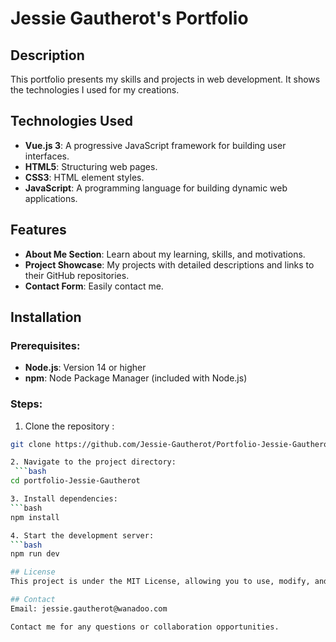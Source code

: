 # Jessie Gautherot's Portfolio

## Description
This portfolio presents my skills and projects in web development. 
It shows the technologies I used for my creations.

## Technologies Used
- **Vue.js 3**: A progressive JavaScript framework for building user interfaces.
- **HTML5**: Structuring web pages.
- **CSS3**: HTML element styles.
- **JavaScript**: A programming language for building dynamic web applications.

## Features
- **About Me Section**: Learn about my learning, skills, and motivations.
- **Project Showcase**: My projects with detailed descriptions and links to their GitHub repositories.
- **Contact Form**: Easily contact me.

## Installation

### Prerequisites:
- **Node.js**: Version 14 or higher
- **npm**: Node Package Manager (included with Node.js)

### Steps:

1. Clone the repository :
  ```bash
  git clone https://github.com/Jessie-Gautherot/Portfolio-Jessie-Gautherot

2. Navigate to the project directory:
   ```bash
  cd portfolio-Jessie-Gautherot

3. Install dependencies: 
  ```bash
  npm install 

4. Start the development server: 
  ```bash
  npm run dev 

## License
This project is under the MIT License, allowing you to use, modify, and distribute the code freely.

## Contact
Email: jessie.gautherot@wanadoo.com

Contact me for any questions or collaboration opportunities.



 


